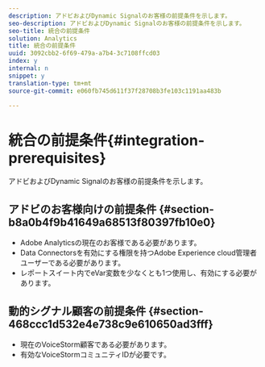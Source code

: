 ```yaml
---
description: アドビおよびDynamic Signalのお客様の前提条件を示します。
seo-description: アドビおよびDynamic Signalのお客様の前提条件を示します。
seo-title: 統合の前提条件
solution: Analytics
title: 統合の前提条件
uuid: 3092cbb2-6f69-479a-a7b4-3c7108ffcd03
index: y
internal: n
snippet: y
translation-type: tm+mt
source-git-commit: e060fb745d611f37f28708b3fe103c1191aa483b

---
```



# 統合の前提条件{#integration-prerequisites}

アドビおよびDynamic Signalのお客様の前提条件を示します。

## アドビのお客様向けの前提条件 {#section-b8a0b4f9b41649a68513f80397fb10e0}

* Adobe Analyticsの現在のお客様である必要があります。
* Data Connectorsを有効にする権限を持つAdobe Experience cloud管理者ユーザーである必要があります。
* レポートスイート内でeVar変数を少なくとも1つ使用し、有効にする必要があります。

## 動的シグナル顧客の前提条件 {#section-468ccc1d532e4e738c9e610650ad3fff}

* 現在のVoiceStorm顧客である必要があります。
* 有効なVoiceStormコミュニティIDが必要です。

